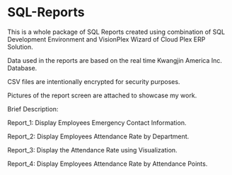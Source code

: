 # SQL-Reports

This is a whole package of SQL Reports created using combination of SQL Development Environment and VisionPlex Wizard of Cloud Plex ERP Solution. 

Data used in the reports are based on the real time Kwangjin America Inc. Database.

CSV files are intentionally encrypted for security purposes. 

Pictures of the report screen are attached to showcase my work.

Brief Description:

Report_1: Display Employees Emergency Contact Information.

Report_2: Display Employees Attendance Rate by Department.

Report_3: Display the Attendance Rate using Visualization.

Report_4: Display Employees Attendance Rate by Attendance Points.

